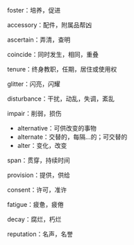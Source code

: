 foster：培养，促进

accessory：配件，附属品帮凶

ascertain：弄清，查明

coincide：同时发生，相同，重叠

tenure：终身教职，任期，居住或使用权

glitter：闪亮，闪耀

disturbance：干扰，动乱，失调，紊乱

impair：削弱，损伤

- alternative：可供改变的事物
- alternate：交替的，每隔...的；可交替的
- alter：变化，改变

span：贯穿，持续时间

provision：提供，供给

consent：许可，准许

fatigue：疲惫，疲倦

decay：腐烂，朽烂

reputation：名声，名誉

